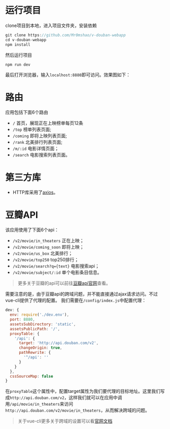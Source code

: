 # 运行项目
clone项目到本地，进入项目文件夹，安装依赖
```javascript
git clone https://github.com/Mr0mshao/v-douban-webapp
cd v-douban-webapp
npm install
```
然后运行项目
```javascript
npm run dev
```

最后打开浏览器，输入`localhost:8880`即可访问。效果图如下：

# 路由
应用包括下面6个路由
* `/` 首页，展现正在上映榜单每页12条
* `/top` 榜单列表页面;
* `/coming` 即将上映列表页面;
* `/rank` 北美排行列表页面;
* `/m/:id` 电影详情页面；
* `/search` 电影搜索列表页面。

# 第三方库
* HTTP库采用了[axios](https://github.com/mzabriskie/axios)。

# 豆瓣API
该应用使用了下面6个api：
* `/v2/movie/in_theaters` 正在上映；
* `/v2/movie/coming_soon` 即将上映；
* `/v2/movie/us_box` 北美排行；
* `/v2/movie/top250` top250排行；
* `/v2/movie/search?q={text}` 电影搜索api；
* `/v2/movie/subject/:id` 单个电影条目信息。

>更多关于豆瓣的api可以前往[豆瓣api官网](https://developers.douban.com/wiki/?title=guide)查看。

需要注意的是，由于豆瓣api的跨域问题，并不能直接通过ajax请求访问。不过vue-cli提供了代理的配置。
我们需要在`/config/index.js`中配置代理：
```javascript
dev: {
  env: require('./dev.env'),
  port: 8880,
  assetsSubDirectory: 'static',
  assetsPublicPath: '/',
  proxyTable: {
    '/api': {
      target: 'http://api.douban.com/v2',
      changeOrigin: true,
      pathRewrite: {
        '^/api': ''
      }
    }
  },
  cssSourceMap: false
}
```
在`proxyTable`这个属性中，配置target属性为我们要代理的目标地址。这里我们写成`http://api.douban.com/v2`，这样我们就可以在应用中调用`/api/movie/in_theaters`来访问`http://api.douban.com/v2/movie/in_theaters`，从而解决跨域的问题。
>关于vue-cli更多关于跨域的设置可以看[官网文档](http://vuejs-templates.github.io/webpack/)
